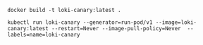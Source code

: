 

`docker build -t loki-canary:latest .`

`kubectl run loki-canary --generator=run-pod/v1 --image=loki-canary:latest --restart=Never --image-pull-policy=Never  --labels=name=loki-canary`